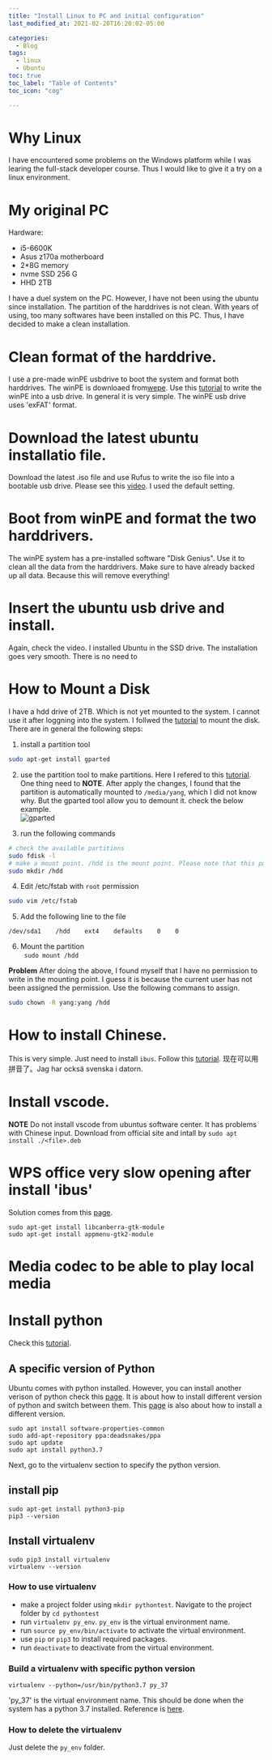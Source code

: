 ```yaml
---
title: "Install Linux to PC and initial configuration"
last_modified_at: 2021-02-20T16:20:02-05:00

categories:
  - Blog
tags:
  - linux
  - Ubuntu
toc: true
toc_label: "Table of Contents"
toc_icon: "cog"

---
```


# Why Linux
I have encountered some problems on the Windows platform while I was learing the full-stack developer course. Thus I would like to give it a try on a linux environment. 

# My original PC
Hardware:
- i5-6600K
- Asus z170a motherboard
- 2*8G memory
- nvme SSD 256 G
- HHD 2TB

I have a duel system on the PC. However, I have not been using the ubuntu since installation. The partition of the harddrives is not clean. With years of using, too many softwares have been installed on this PC. Thus, I have decided to make a clean installation. 

# Clean format of the harddrive. 
I use a pre-made winPE usbdrive to boot the system and format both harddrives. The winPE is downloaed from[wepe](http://www.wepe.com.cn/). Use this  [tutorial](https://www.jianshu.com/p/50fd699ea916) to write the winPE into a usb drive. In general it is very simple. The winPE usb drive uses 'exFAT' format. <br>

# Download the latest ubuntu installatio file. 
Download the latest .iso file and use Rufus to write the iso file into a bootable usb drive. Please see this [video](https://www.youtube.com/watch?v=W-RFY4LQ6oE&t=605s). I used the default setting. 
 
# Boot from winPE and format the two harddrivers. 
The winPE system has a pre-installed software "Disk Genius". Use it to clean all the data from the harddrivers. Make sure to have already backed up all data. Because this will remove everything! 

# Insert the ubuntu usb drive and install.
Again, check the video. I installed Ubuntu in the SSD drive. The installation goes very smooth. There is no need to 

# How to Mount a Disk
I have a hdd drive of 2TB. Which is not yet mounted to the system. I cannot use it after loggning into the system. I follwed the [tutorial](https://askubuntu.com/questions/125257/how-do-i-add-an-additional-hard-drive) to mount the disk.  There are in general the following steps:
1. install a partition tool
```bash
sudo apt-get install gparted
```
2. use the partition tool to make partitions. Here I refered to this [tutorial](https://linuxhint.com/gparted_ubuntu/). One thing need to **NOTE**. After apply the changes, I found that the partition is automatically mounted to `/media/yang`, which I did not know why. But the gparted tool allow you to demount it. check the below example. <br>
![gparted](/assets/images/gparted.png)

3. run the following commands
```bash
# check the available partitions
sudo fdisk -l
# make a mount point. /hdd is the mount point. Please note that this point is not under the user folder. 
sudo mkdir /hdd
```

4. Edit /etc/fstab with `root` permission
```bash
sudo vim /etc/fstab
```

5. Add the following line to the file
```
/dev/sda1    /hdd    ext4    defaults    0    0
```

6. Mount the partition <br>
``` sudo mount /hdd```

**Problem** After doing the above, I found myself that I have no permission to write in the mounting point. I guess it is because the current user has not been assigned the permission. Use the following commans to assign. 
```bash
sudo chown -R yang:yang /hdd
```

# How to install Chinese.
This is very simple. Just need to install `ibus`. Follow this [tutorial](https://askubuntu.com/questions/59356/how-do-i-get-chinese-input-to-work). 现在可以用拼音了。Jag har ocksä svenska i datorn.

# Install vscode.
**NOTE** Do not install vscode from ubuntus software center. It has problems with Chinese input. Download from official site and intall by `sudo apt install ./<file>.deb`

# WPS office very slow opening after install 'ibus'
Solution comes from this [page](https://blog.csdn.net/weixin_42751951/article/details/105919949).
```
sudo apt-get install libcanberra-gtk-module
sudo apt-get install appmenu-gtk2-module
```

# Media codec to be able to play local media


# Install python
Check this [tutorial](https://linuxize.com/post/how-to-install-pip-on-ubuntu-20.04/).

## A specific version of Python
Ubuntu comes with python installed.  However, you can install another verison of python
check this [page](https://medium.com/analytics-vidhya/how-to-install-and-switch-between-different-python-versions-in-ubuntu-16-04-dc1726796b9b). It is about how to install different version of python and switch between them. 
This [page](https://phoenixnap.com/kb/how-to-install-python-3-ubuntu) is also about how to install a different version. 

```
sudo apt install software-properties-common
sudo add-apt-repository ppa:deadsnakes/ppa
sudo apt update
sudo apt install python3.7

```
Next, go to the virtualenv section to specify the python version.


## install pip

```
sudo apt-get install python3-pip
pip3 --version
```

## Install virtualenv
```
sudo pip3 install virtualenv
virtualenv --version
```
### How to use virtualenv
* make a project folder using `mkdir pythontest`. Navigate to the project folder by `cd pythontest`
* run `virtualenv py_env`. `py_env` is the virtual environment name. 
* run `source py_env/bin/activate` to activate the virtual environment. 
* use `pip` or `pip3` to install required packages. 
* run `deactivate` to deactivate from the virtual environment. 

### Build a virtualenv with specific python version
```
virtualenv --python=/usr/bin/python3.7 py_37
```
'py_37' is the virtual environment name. This should be done when the system has a python 3.7 installed. Reference is [here](https://stackoverflow.com/questions/1534210/use-different-python-version-with-virtualenv/39713544#39713544). 

### How to delete the virtualenv
Just delete the `py_env` folder.
